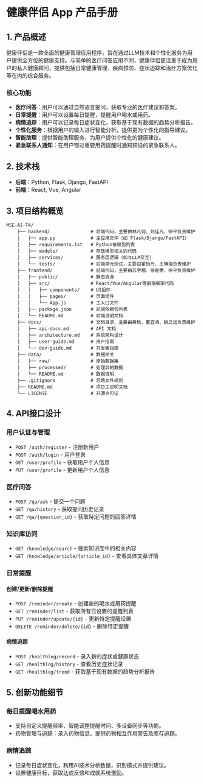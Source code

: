 # 健康伴侣 App 产品手册

## 1. 产品概述
健康伴侣是一款全面的健康管理应用程序，旨在通过LLM技术和个性化服务为用户提供全方位的健康支持。与简单的医疗问答应用不同，健康伴侣更注重于成为用户的私人健康顾问，提供包括日常健康管理、疾病预防、症状追踪和治疗方案优化等在内的综合服务。

### 核心功能
- **医疗问答**：用户可以通过自然语言提问，获取专业的医疗建议和答案。
- **日常提醒**：用户可以设置每日提醒，提醒用户喝水或用药。
- **病情追踪**：用户可以记录每日症状变化，获取基于现有数据的趋势分析报告。
- **个性化服务**：根据用户的输入进行智能分析，提供更为个性化的指导建议。
- **智能助理**：提供智能助理服务，为用户提供个性化的健康建议。
- **紧急联系人通知**：在用户错过重要用药提醒时通知预设的紧急联系人。

## 2. 技术栈
- **后端**：Python, Flask, Django, FastAPI
- **前端**：React, Vue, Angular

## 3. 项目结构概览
```
MSE-AI-T4/
    ├── backend/               # 后端代码，主要由林凡钧、刘佳凡、徐平负责维护
    │   ├── app.py             # 主应用文件（如 Flask/Django/FastAPI）
    │   ├── requirements.txt   # Python依赖包列表
    │   ├── models/            # 存放模型相关的代码
    │   ├── services/          # 服务层逻辑（如与LLM交互）
    │   └── tests/             # 后端单元测试，主要由翟怡丹、王博海负责维护
    ├── frontend/              # 前端代码，主要由苏宇翔、徐嘉雯、徐平负责维护
    │   ├── public/            # 静态资源
    │   ├── src/               # React/Vue/Angular等前端框架代码
    │   │   ├── components/    # UI组件
    │   │   ├── pages/         # 页面组件
    │   │   └── App.js         # 主入口文件
    │   ├── package.json       # 前端依赖包列表
    │   └── README.md          # 前端说明文档
    ├── docs/                  # 文档目录，主要由黄杨、董宜涛、姚之远负责维护
    │   ├── api-docs.md        # API 文档
    │   ├── architecture.md    # 系统架构设计
    │   ├── user-guide.md      # 用户指南
    │   └── dev-guide.md       # 开发者指南
    ├── data/                  # 数据相关
    │   ├── raw/               # 原始数据集
    │   ├── processed/         # 处理后的数据
    │   └── README.md          # 数据说明
    ├── .gitignore             # 忽略文件规则
    ├── README.md              # 项目主说明文档
    └── LICENSE                # 开源许可证
```

## 4. API接口设计
### 用户认证与管理
- `POST /auth/register` - 注册新用户
- `POST /auth/login` - 用户登录
- `GET /user/profile` - 获取用户个人信息
- `PUT /user/profile` - 更新用户个人信息

### 医疗问答
- `POST /qa/ask` - 提交一个问题
- `GET /qa/history` - 获取提问历史记录
- `GET /qa/{question_id}` - 获取特定问题的回答详情

### 知识库访问
- `GET /knowledge/search` - 搜索知识库中的相关内容
- `GET /knowledge/article/{article_id}` - 查看具体文章详情

### 日常提醒
#### 创建/更新/删除提醒
- `POST /reminder/create` - 创建新的喝水或用药提醒
- `GET /reminder/list` - 获取所有已设置的提醒列表
- `PUT /reminder/update/{id}` - 更新特定提醒设置
- `DELETE /reminder/delete/{id}` - 删除特定提醒

#### 病情追踪
- `POST /healthlog/record` - 录入新的症状或健康状态
- `GET /healthlog/history` - 查看历史症状记录
- `GET /healthlog/trend` - 获取基于现有数据的趋势分析报告

## 5. 创新功能细节
### 每日提醒喝水用药
- 支持自定义提醒频率、智能调整提醒时间、多设备同步等功能。
- 药物管理与追踪：录入药物信息，提供药物相互作用警告及库存追踪。

### 病情追踪
- 记录每日症状变化，利用AI技术分析数据，识别模式并提供建议。
- 设置健康目标，获取达成反馈和成就系统激励。